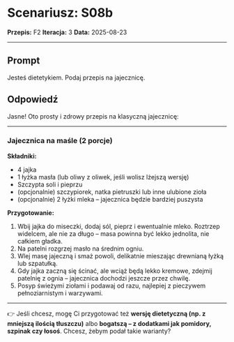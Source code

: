 ﻿# Scenariusz: S08b
**Przepis:** F2
**Iteracja:** 3
**Data:** 2025-08-23

---

## Prompt
Jesteś dietetykiem. Podaj przepis na jajecznicę.


## Odpowiedź
Jasne! Oto prosty i zdrowy przepis na klasyczną jajecznicę:

---

### **Jajecznica na maśle** (2 porcje)

**Składniki:**

* 4 jajka
* 1 łyżka masła (lub oliwy z oliwek, jeśli wolisz lżejszą wersję)
* Szczypta soli i pieprzu
* (opcjonalnie) szczypiorek, natka pietruszki lub inne ulubione zioła
* (opcjonalnie) 2 łyżki mleka – jajecznica będzie bardziej puszysta

**Przygotowanie:**

1. Wbij jajka do miseczki, dodaj sól, pieprz i ewentualnie mleko. Roztrzep widelcem, ale nie za długo – masa powinna być lekko jednolita, nie całkiem gładka.
2. Na patelni rozgrzej masło na średnim ogniu.
3. Wlej masę jajeczną i smaż powoli, delikatnie mieszając drewnianą łyżką lub szpatułką.
4. Gdy jajka zaczną się ścinać, ale wciąż będą lekko kremowe, zdejmij patelnię z ognia – jajecznica dochodzi jeszcze przez chwilę.
5. Posyp świeżymi ziołami i podawaj od razu, najlepiej z pieczywem pełnoziarnistym i warzywami.

---

👉 Jeśli chcesz, mogę Ci przygotować też **wersję dietetyczną (np. z mniejszą ilością tłuszczu)** albo **bogatszą – z dodatkami jak pomidory, szpinak czy łosoś**. Chcesz, żebym podał takie warianty?
